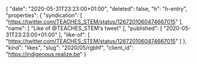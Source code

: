 {
  "date": "2020-05-31T23:23:00+01:00",
  "deleted": false,
  "h": "h-entry",
  "properties": {
    "syndication": [
      "https://twitter.com/TEACHES_STEM/status/1267201060474667015"
    ],
    "name": [
      "Like of @TEACHES_STEM's tweet"
    ],
    "published": [
      "2020-05-31T23:23:00+01:00"
    ],
    "like-of": [
      "https://twitter.com/TEACHES_STEM/status/1267201060474667015"
    ]
  },
  "kind": "likes",
  "slug": "2020/05/rgbhf",
  "client_id": "https://indigenous.realize.be"
}
